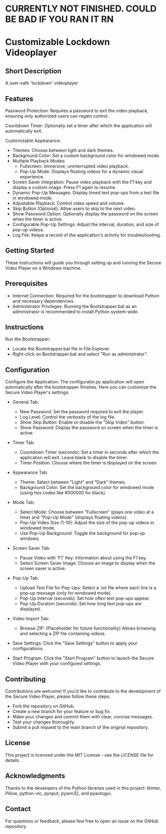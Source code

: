 # CURRENTLY NOT FINISHED. COULD BE BAD IF YOU RAN IT RN

# Customizable Lockdown Videoplayer

## Short Description
A user-safe 'lockdown' videoplayer

## Features

Password Protection: Requires a password to exit the video playback, ensuring only authorized users can regain control.

Countdown Timer: Optionally set a timer after which the application will automatically exit.

Customizable Appearance:
- Themes: Choose between light and dark themes.
- Background Color: Set a custom background color for windowed mode.
- Multiple Playback Modes:
  - Fullscreen: Immersive, uninterrupted video playback.
  - Pop-Up Mode: Displays floating videos for a dynamic visual experience.
- Screen Saver Integration: Pause video playback with the F1 key and display a custom image. Press F1 again to resume.
- Dynamic Pop-Up Messages: Display timed text pop-ups from a text file in windowed mode.
- Adjustable Playback: Control video speed and volume.
- Skip Button (Optional): Allow users to skip to the next video.
- Show Password Option: Optionally display the password on the screen when the timer is active.
- Configurable Pop-Up Settings: Adjust the interval, duration, and size of pop-up videos.
- Log File: Keeps a record of the application's activity for troubleshooting.

## Getting Started
These instructions will guide you through setting up and running the Secure Video Player on a Windows machine.

## Prerequisites
- Internet Connection: Required for the bootstrapper to download Python and necessary dependencies.
- Administrator Privileges: Running the Bootstrapper.bat as an administrator is recommended to install Python system-wide.

## Instructions
Run the Bootstrapper:
- Locate the Bootstrapper.bat file in File Explorer.
- Right-click on Bootstrapper.bat and select "Run as administrator".

## Configuration
Configure the Application: The configurator.py application will open automatically after the bootstrapper finishes. Here you can customize the Secure Video Player's settings:

- General Tab:
  - New Password: Set the password required to exit the player.
  - Log Level: Control the verbosity of the log file.
  - Show Skip Button: Enable or disable the "Skip Video" button.
  - Show Password: Display the password on screen when the timer is active.

- Timer Tab:
  - Countdown Timer (seconds): Set a timer in seconds after which the application will exit. Leave blank to disable the timer.
  - Timer Position: Choose where the timer is displayed on the screen.

- Appearance Tab:
  - Theme: Select between "Light" and "Dark" themes.
  - Background Color: Set the background color for windowed mode (using hex codes like #000000 for black).

- Mode Tab:
  - Select Mode: Choose between "Fullscreen" (plays one video at a time) and "Pop-Up Mode" (displays floating videos).
  - Pop-Up Video Size (1-10): Adjust the size of the pop-up videos in windowed mode.
  - Use Pop-Up Background: Toggle the background for pop-up windows.

- Screen Saver Tab:
  - Pause Video with 'F1' Key: Information about using the F1 key.
  - Select Screen Saver Image: Choose an image to display when the screen saver is active.

- Pop-Up Tab:
  - Upload Text File for Pop-Ups: Select a .txt file where each line is a pop-up message (only for windowed mode).
  - Pop-Up Interval (seconds): Set how often text pop-ups appear.
  - Pop-Up Duration (seconds): Set how long text pop-ups are displayed.

- Video Import Tab:
  - Browse ZIP: (Placeholder for future functionality) Allows browsing and selecting a ZIP file containing videos.

- Save Settings: Click the "Save Settings" button to apply your configurations.
- Start Program: Click the "Start Program" button to launch the Secure Video Player with your configured settings.

## Contributing
Contributions are welcome! If you'd like to contribute to the development of the Secure Video Player, please follow these steps:
- Fork the repository on GitHub.
- Create a new branch for your feature or bug fix.
- Make your changes and commit them with clear, concise messages.
- Test your changes thoroughly.
- Submit a pull request to the main branch of the original repository.

## License
This project is licensed under the MIT License - see the LICENSE file for details.

## Acknowledgments
Thanks to the developers of the Python libraries used in this project: tkinter, Pillow, python-vlc, pynput, pywin32, and pyautogui.

## Contact
For questions or feedback, please feel free to open an issue on the GitHub repository
